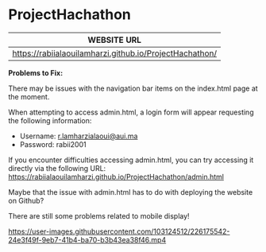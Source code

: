 # ProjectHachathon

| WEBSITE URL | 
| ------------------------------------------------------- |
| https://rabiialaouilamharzi.github.io/ProjectHachathon/ |






**Problems to Fix:**

There may be issues with the navigation bar items on the index.html page at the moment.

When attempting to access admin.html, a login form will appear requesting the following information:

- Username: r.lamharzialaoui@aui.ma
- Password: rabii2001

If you encounter difficulties accessing admin.html, you can try accessing it directly via the following URL: https://rabiialaouilamharzi.github.io/ProjectHachathon/admin.html

Maybe that the issue with admin.html has to do with deploying the website on Github?

There are still some problems related to mobile display!

https://user-images.githubusercontent.com/103124512/226175542-24e3f49f-9eb7-41b4-ba70-b3b43ea38f46.mp4

